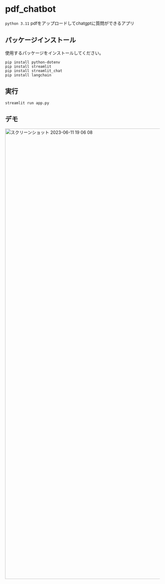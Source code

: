 # pdf_chatbot
`python 3.11`
pdfをアップロードしてchatgptに質問ができるアプリ

## パッケージインストール
使用するパッケージをインストールしてください。
```
pip install python-dotenv
pip install streamlit 
pip install streamlit_chat
pip install langchain
```
## 実行
```
streamlit run app.py
```
## デモ
<img width="1470" alt="スクリーンショット 2023-06-11 19 06 08" src="https://github.com/kuroro-31/pdf_chatbot/assets/34049491/5eb06ce3-32b5-422f-a523-9d153bd29098">
